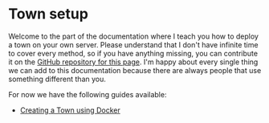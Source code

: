 # Town setup

Welcome to the part of the documentation where I teach you how to deploy a town on your own server. Please understand that I don't have infinite time to cover every method, so if you have anything missing, you can contribute it on the [GitHub repository for this page](https://github.com/Liphium/docs). I'm happy about every single thing we can add to this documentation because there are always people that use something different than you.

For now we have the following guides available:

- [Creating a Town using Docker](/setup/docker.html)
